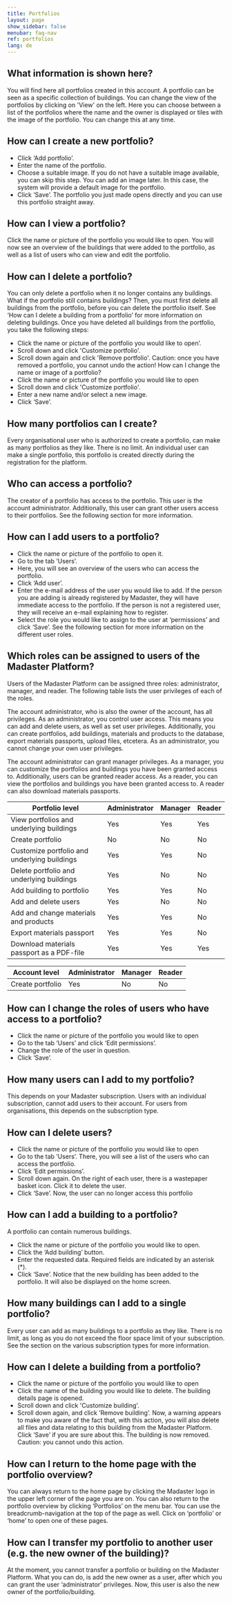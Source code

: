 ```yaml
---
title: Portfolios
layout: page
show_sidebar: false
menubar: faq-nav
ref: portfolios
lang: de
---
```


## What information is shown here?
You will find here all portfolios created in this account. A portfolio can be seen as a specific collection of buildings. You can change the view of the portfolios by clicking on 'View' on the left. Here you can choose between a list of the portfolios where the name and the owner is displayed or tiles with the image of the portfolio. You can change this at any time.

## How can I create a new portfolio?
* Click ‘Add portfolio’.
* Enter the name of the portfolio.
* Choose a suitable image. If you do not have a suitable image available, you can skip this step. You can add an image later. In this case, the system will provide a default image for the portfolio.
* Click ‘Save’. The portfolio you just made opens directly and you can use this portfolio straight away.

## How can I view a portfolio?
Click the name or picture of the portfolio you would like to open. You will now see an overview of the buildings that were added to the portfolio, as well as a list of users who can view and edit the portfolio.

## How can I delete a portfolio?
You can only delete a portfolio when it no longer contains any buildings. What if the portfolio still contains buildings? Then, you must first delete all buildings from the portfolio, before you can delete the portfolio itself. See ‘How can I delete a building from a portfolio’ for more information on deleting buildings. Once you have deleted all buildings from the portfolio, you take the following steps:

* Click the name or picture of the portfolio you would like to open’.
* Scroll down and click 'Customize portfolio'.
* Scroll down again and click 'Remove portfolio'. Caution: once you have removed a portfolio, you cannot undo the action!
How can I change the name or image of a portfolio?
* Click the name or picture of the portfolio you would like to open
* Scroll down and click 'Customize portfolio'.
* Enter a new name and/or select a new image.
* Click ‘Save’.

## How many portfolios can I create?
Every organisational user who is authorized to create a portfolio, can make as many portfolios as they like. There is no limit. An individual user can make a single portfolio, this portfolio is created directly during the registration for the platform.

## Who can access a portfolio?
The creator of a portfolio has access to the portfolio. This user is the account administrator. Additionally, this user can grant other users access to their portfolios. See the following section for more information.

## How can I add users to a portfolio?
* Click the name or picture of the portfolio to open it.
* Go to the tab ‘Users’.
* Here, you will see an overview of the users who can access the portfolio.
* Click ‘Add user’.
* Enter the e-mail address of the user you would like to add. If the person you are adding is already registered by Madaster, they will have immediate access to the portfolio. If the person is not a registered user, they will receive an e-mail explaining how to register.
* Select the role you would like to assign to the user at ‘permissions’ and click ‘Save’. See the following section for more information on the different user roles.

## Which roles can be assigned to users of the Madaster Platform?
Users of the Madaster Platform can be assigned three roles: administrator, manager, and reader. The following table lists the user privileges of each of the roles.

The account administrator, who is also the owner of the account, has all privileges. As an administrator, you control user access. This means you can add and delete users, as well as set user privileges.   Additionally, you can create portfolios, add buildings, materials and products to the database, export materials passports, upload files, etcetera. As an administrator, you cannot change your own user privileges.

The account administrator can grant manager privileges. As a manager, you can customize the portfolios and buildings you have been granted access to.
Additionally, users can be granted reader access. As a reader, you can view the portfolios and buildings you have been granted access to. A reader can also download materials passports.


| Portfolio level                              | Administrator | Manager | Reader |
|----------------------------------------------|---------------|---------|--------|
| View portfolios and underlying buildings     | Yes           | Yes     | Yes    |
| Create portfolio                             | No            | No      | No     |
| Customize portfolio and underlying buildings | Yes           | Yes     | No     |
| Delete portfolio and underlying buildings    | Yes           | No      | No     |
| Add building to portfolio                    | Yes           | Yes     | No     |
| Add and delete users                         | Yes           | No      | No     |
| Add and change materials and products        | Yes           | Yes     | No     |
| Export materials passport                    | Yes           | Yes     | No     |
| Download materials passport as a PDF-file    | Yes           | Yes     | Yes    |


| Account level    | Administrator | Manager | Reader |
|------------------|---------------|---------|--------|
| Create portfolio | Yes           | No      | No     |

## How can I change the roles of users who have access to a portfolio?
* Click the name or picture of the portfolio you would like to open
* Go to the tab ‘Users’ and click ‘Edit permissions’.
* Change the role of the user in question.
* Click ‘Save’.

## How many users can I add to my portfolio?
This depends on your Madaster subscription. Users with an individual subscription, cannot add users to their account. For users from organisations, this depends on the subscription type.

## How can I delete users?
* Click the name or picture of the portfolio you would like to open
* Go to the tab ‘Users’. There, you will see a list of the users who can access the portfolio.
* Click ‘Edit permissions’.
* Scroll down again. On the right of each user, there is a wastepaper basket icon. Click it to delete the user.
* Click ‘Save’. Now, the user can no longer access this portfolio

## How can I add a building to a portfolio?
A portfolio can contain numerous buildings.

* Click the name or picture of the portfolio you would like to open.
* Click the ‘Add building’ button.
* Enter the requested data. Required fields are indicated by an asterisk (*).
* Click ‘Save’. Notice that the new building has been added to the portfolio. It will also be displayed on the home screen.

## How many buildings can I add to a single portfolio?
Every user can add as many buildings to a portfolio as they like. There is no limit, as long as you do not exceed the floor space limit of your subscription. See the section on the various subscription types for more information.

## How can I delete a building from a portfolio?
* Click the name or picture of the portfolio you would like to open
* Click the name of the building you would like to delete. The building details page is opened.
* Scroll down and click 'Customize building'.
* Scroll down again, and click ‘Remove building’. Now, a warning appears to make you aware of the fact that, with this action, you will also delete all files and data relating to this building from the Madaster Platform.
Click ‘Save’ if you are sure about this. The building is now removed.
Caution: you cannot undo this action.

## How can I return to the home page with the portfolio overview?
You can always return to the home page by clicking the Madaster logo in the upper left corner of the page you are on. You can also return to the portfolio overview by clicking ‘Portfolios’ on the menu bar. You can use the breadcrumb-navigation at the top of the page as well. Click on ‘portfolio’ or ‘home’ to open one of these pages.

## How can I transfer my portfolio to another user (e.g. the new owner of the building)?
At the moment, you cannot transfer a portfolio or building on the Madaster Platform. What you can do, is add the new owner as a user, after which you can grant the user ‘administrator’ privileges. Now, this user is also the new owner of the portfolio/building.
